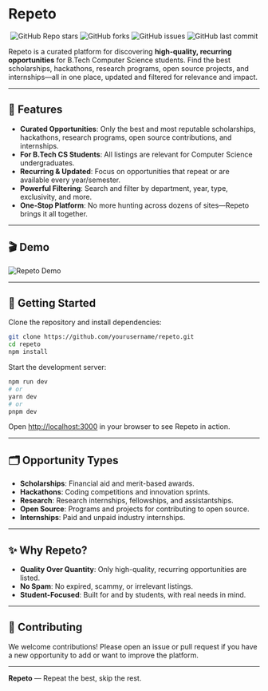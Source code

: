 # Repeto

<p align="center">
  <img src="https://img.shields.io/github/stars/CodeCompasss/repeto?style=social" alt="GitHub Repo stars" />
  <img src="https://img.shields.io/github/forks/CodeCompasss/repeto?style=social" alt="GitHub forks" />
  <img src="https://img.shields.io/github/issues/CodeCompasss/repeto" alt="GitHub issues" />
  <img src="https://img.shields.io/github/last-commit/CodeCompasss/repeto" alt="GitHub last commit" />
</p>

Repeto is a curated platform for discovering **high-quality, recurring opportunities** for B.Tech Computer Science students. Find the best scholarships, hackathons, research programs, open source projects, and internships—all in one place, updated and filtered for relevance and impact.

---

## 🚀 Features

- **Curated Opportunities**: Only the best and most reputable scholarships, hackathons, research programs, open source contributions, and internships.
- **For B.Tech CS Students**: All listings are relevant for Computer Science undergraduates.
- **Recurring & Updated**: Focus on opportunities that repeat or are available every year/semester.
- **Powerful Filtering**: Search and filter by department, year, type, exclusivity, and more.
- **One-Stop Platform**: No more hunting across dozens of sites—Repeto brings it all together.

---

## 🎬 Demo

![Repeto Demo](./repeto.gif)

---

## 🏁 Getting Started

Clone the repository and install dependencies:

```bash
git clone https://github.com/yourusername/repeto.git
cd repeto
npm install
```

Start the development server:

```bash
npm run dev
# or
yarn dev
# or
pnpm dev
```

Open [http://localhost:3000](http://localhost:3000) in your browser to see Repeto in action.

---

## 🗂️ Opportunity Types

- **Scholarships**: Financial aid and merit-based awards.
- **Hackathons**: Coding competitions and innovation sprints.
- **Research**: Research internships, fellowships, and assistantships.
- **Open Source**: Programs and projects for contributing to open source.
- **Internships**: Paid and unpaid industry internships.

---

## ✨ Why Repeto?

- **Quality Over Quantity**: Only high-quality, recurring opportunities are listed.
- **No Spam**: No expired, scammy, or irrelevant listings.
- **Student-Focused**: Built for and by students, with real needs in mind.

---

## 🤝 Contributing

We welcome contributions! Please open an issue or pull request if you have a new opportunity to add or want to improve the platform.

---

**Repeto** — Repeat the best, skip the rest.
